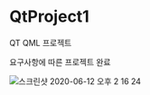 # QtProject1
QT QML 프로젝트

요구사항에 따른 프로젝트 완료

![스크린샷 2020-06-12 오후 2 16 24](https://user-images.githubusercontent.com/42634661/84467628-aecec300-acb7-11ea-8a0f-282c1d99de5d.png)

